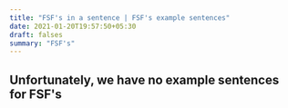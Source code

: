 ```yaml
---
title: "FSF's in a sentence | FSF's example sentences"
date: 2021-01-20T19:57:50+05:30
draft: falses
summary: "FSF's"
---
```

## Unfortunately, we have no example sentences for FSF's                 
